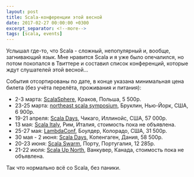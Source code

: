 ```yaml
---
layout: post
title: Scala-конференции этой весной
date: 2017-02-27 00:00:00 +0300
excerpt_separator: <!--more-->
tags: [scala, events]
---
```

Услышал где-то, что Scala - сложный, непопулярный и, вообще, загнивающий язык. Мне нравится Scala и я уже было опечалился, но потом покопался в Твиттере и составил список конференций, которые ждут слушателей этой весной...

<!--more-->

События отсортированы по дате, в конце указана минимальная цена билета (без учёта перелёта, проживания и питания):

- 2-3 марта: [ScalaSphere](http://scalasphere.org/), Краков, Польша, 5 500р.
- 23-25 марта: [northeast scala symposium](http://www.nescala.org/), Бруклин, Нью-Йорк, США, 6 900р.
- 19-21 апреля: [Scala Days](http://scaladays.org/), Чикаго, Иллинойс, США, 57 000р.
- 13 мая: [Scala Italy](http://2017.scala-italy.it/), Рим, Италия, стоимость пока не объявлена.
- 25-27 мая: [LambdaConf](http://lambdaconf.us/events/2017/lcusc.html), Боулдер, Колорадо, США, 31 500р.
- 30 мая - 2 июня: [Scala Days](http://scaladays.org/), Копенгаген, Дания, 58 500р.
- 20-23 июня: [Scala Swarm](http://scala-swarm.org/), Порту, Португалия, 12 285р.
- 21-22 июля: [Scala Up North](http://scalaupnorth.com/), Ванкувер, Канада, стоимость пока не объявлена.

Так что нормально всё со Scala, без паники.
